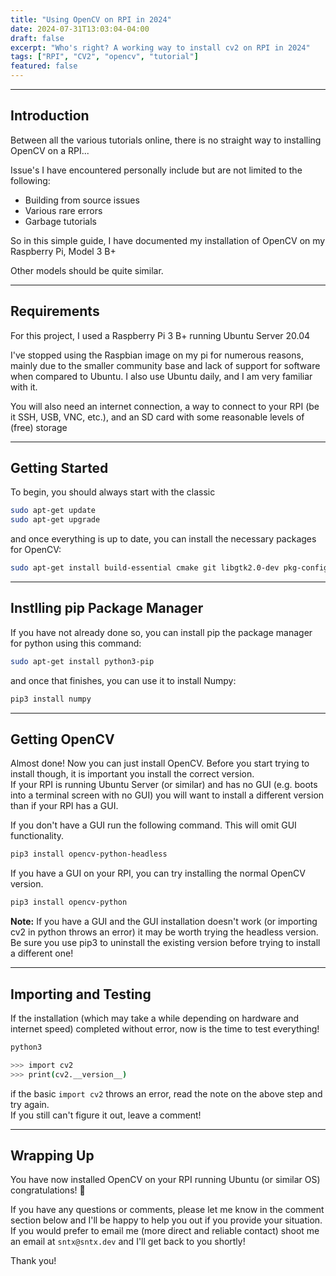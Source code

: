 ```yaml
---
title: "Using OpenCV on RPI in 2024"
date: 2024-07-31T13:03:04-04:00
draft: false
excerpt: "Who's right? A working way to install cv2 on RPI in 2024"
tags: ["RPI", "CV2", "opencv", "tutorial"]
featured: false
---
```


---

## Introduction
Between all the various tutorials online, there is no straight way to installing OpenCV on a RPI...  

Issue's I have encountered personally include but are not limited to the following:

- Building from source issues
- Various rare errors
- Garbage tutorials

So in this simple guide, I have documented my installation of OpenCV on my Raspberry Pi, Model 3 B+  

Other models should be quite similar.

---

## Requirements
For this project, I used a Raspberry Pi 3 B+ running Ubuntu Server 20.04  

I've stopped using the Raspbian image on my pi for numerous reasons, mainly due to the smaller community base and lack of support for software when compared to Ubuntu. I also use Ubuntu daily, and I am very familiar with it.  

You will also need an internet connection, a way to connect to your RPI (be it SSH, USB, VNC, etc.), and an SD card with some reasonable levels of (free) storage  

---

## Getting Started
To begin, you should always start with the classic
```bash
sudo apt-get update
sudo apt-get upgrade
```  

and once everything is up to date, you can install the necessary packages for OpenCV:
```bash
sudo apt-get install build-essential cmake git libgtk2.0-dev pkg-config libavcodec-dev libavformat-dev libswscale-dev python3-dev
```

----

## Instlling pip Package Manager
If you have not already done so, you can install pip the package manager for python using this command:
```bash
sudo apt-get install python3-pip
```

and once that finishes, you can use it to install Numpy:
```bash
pip3 install numpy
```

---

## Getting OpenCV
Almost done! Now you can just install OpenCV. Before you start trying to install though, it is important you install the correct version.  
If your RPI is running Ubuntu Server (or similar) and has no GUI (e.g. boots into a terminal screen with no GUI) you will want to install a different version than if your RPI has a GUI.  

If you don't have a GUI run the following command. This will omit GUI functionality.
```bash
pip3 install opencv-python-headless
```  

If you have a GUI on your RPI, you can try installing the normal OpenCV version.
```bash
pip3 install opencv-python
```  

**Note:** If you have a GUI and the GUI installation doesn't work (or importing cv2 in python throws an error) it may be worth trying the headless version. Be sure you use pip3 to uninstall the existing version before trying to install a different one!  

--- 

## Importing and Testing
If the installation (which may take a while depending on hardware and internet speed) completed without error, now is the time to test everything!

```bash
python3
```
```bash
>>> import cv2
>>> print(cv2.__version__)
```

if the basic `import cv2` throws an error, read the note on the above step and try again.  
If you still can't figure it out, leave a comment!

---

## Wrapping Up
You have now installed OpenCV on your RPI running Ubuntu (or similar OS) congratulations! 🎉

If you have any questions or comments, please let me know in the comment section below and I'll be happy to help you out if you provide your situation. If you would prefer to email me (more direct and reliable contact) shoot me an email at `sntx@sntx.dev` and I'll get back to you shortly!  

Thank you!